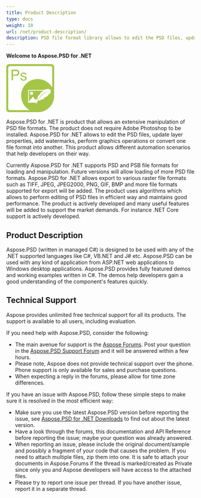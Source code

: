 ```yaml
---
title: Product Description
type: docs
weight: 10
url: /net/product-description/
description: PSD file format library allows to edit the PSD files, update layer properties, add watermarks, perform graphics operations or convert one file format into another. It is designed to be used with any of the .NET supported languages like C#, VB.NET and J# etc.
---
```


**Welcome to Aspose.PSD for .NET**

![todo:image_alt_text](product-description_1)

Aspose.PSD for .NET is product that allows an extensive manipulation of PSD file formats. The product does not require Adobe Photoshop to be installed. Aspose.PSD for .NET allows to edit the PSD files, update layer properties, add watermarks, perform graphics operations or convert one file format into another. This product allows different automation scenarios that help developers on their way.

Currently Aspose.PSD for .NET supports PSD and PSB file formats for loading and manipulation. Future versions will allow loading of more PSD file formats. Aspose.PSD for .NET allows export to various raster file formats such as TIFF, JPEG, JPEG2000, PNG, GIF, BMP and more file formats supported for export will be added. The product uses algorithms which allows to perform editing of PSD files in efficient way and maintains good performance. The product is actively developed and many useful features will be added to support the market demands. For instance .NET Core support is actively developed.






## **Product Description**
Aspose.PSD (written in managed C#) is designed to be used with any of the .NET supported languages like C#, VB.NET and J# etc. Aspose.PSD can be used with any kind of application from ASP.NET web applications to Windows desktop applications. Aspose.PSD provides fully featured demos and working examples written in C#. The demos help developers gain a good understanding of the component's features quickly.
## **Technical Support**
Aspose provides unlimited free technical support for all its products. The support is available to all users, including evaluation.

If you need help with Aspose.PSD, consider the following:

- The main avenue for support is the [Aspose Forums](https://forum.aspose.com/). Post your question in the [Aspose.PSD Support Forum](https://forum.aspose.com/c/psd) and it will be answered within a few hours.
- Please note, Aspose does not provide technical support over the phone. Phone support is only available for sales and purchase questions.
- When expecting a reply in the forums, please allow for time zone differences.

If you have an issue with Aspose.PSD, follow these simple steps to make sure it is resolved in the most efficient way:

- Make sure you use the latest Aspose.PSD version before reporting the issue, see [Aspose.PSD for .NET Downloads](https://www.nuget.org/packages/Aspose.PSD/) to find out about the latest version.
- Have a look through the forums, this documentation and API Reference before reporting the issue; maybe your question was already answered.
- When reporting an issue, please include the original document/sample and possibly a fragment of your code that causes the problem. If you need to attach multiple files, zip them into one. It is safe to attach your documents in Aspose.Forums if the thread is marked/created as Private since only you and Aspose developers will have access to the attached files.
- Please try to report one issue per thread. If you have another issue, report it in a separate thread.
